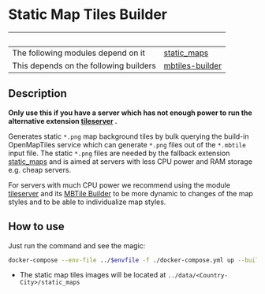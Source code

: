 # Static Map Tiles Builder

| &nbsp;                                 | &nbsp;                                                       |
| -------------------------------------- | ------------------------------------------------------------ |
| The following modules depend on it     | [static_maps](https://github.com/trufi-association/trufi-server-modules/tree/main/extensions/static_maps) |
| This depends on the following builders | [mbtiles-builder](../mbtiles-builder)                        |

## Description

**Only use this if you have a server which has not enough power to run the alternative extension [tileserver](https://github.com/trufi-association/trufi-server/tree/main/extensions/tileserver) .**

Generates static `*.png` map background tiles by bulk querying the build-in OpenMapTiles service which can generate `*.png` files out of the `*.mbtile` input file. The static `*.png` files are needed by the fallback extension [static_maps](https://github.com/trufi-association/trufi-server/tree/main/extensions/static_maps) and is aimed at servers with less CPU power and RAM storage e.g. cheap servers.

For servers with much CPU power we recommend using the module [tileserver](https://github.com/trufi-association/trufi-server-modules/tileserver) and its [MBTile Builder](../mbtiles-builder) to be more dynamic to changes of the map styles and to be able to individualize map styles.

## How to use

Just run the command and see the magic:

```bash
docker-compose --env-file ../$envfile -f ./docker-compose.yml up --build map_builder && docker-compose -f ./docker-compose.yml stop
```

- The static map tiles images will be located at `../data/<Country-City>/static_maps`
